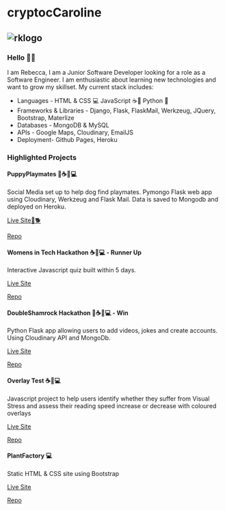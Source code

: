 # cryptocCaroline 

## ![rklogo](https://user-images.githubusercontent.com/73824252/119368567-10aaf180-bcab-11eb-8eff-e7a666345518.png)

###  Hello 👋🏼 
I am Rebecca, I am a Junior Software Developer looking for a role as a Software Engineer.  I am enthusiastic about learning new technologies and want to grow my skillset.  My current stack includes:  
- Languages - HTML & CSS 💻 JavaScript ☕📃 Python 🐍
- Frameworks & Libraries - Django, Flask, FlaskMail, Werkzeug, JQuery, Bootstrap, Materlize
- Databases - MongoDB & MySQL
- APIs - Google Maps, Cloudinary, EmailJS 
- Deployment- Github Pages, Heroku 

### Highlighted Projects 

#### PuppyPlaymates 🐍☕📃💻
Social Media set up to help dog find playmates. Pymongo Flask web app using Cloudinary, Werkzeug and Flask Mail. Data is saved to Mongodb and deployed on Heroku.


[Live Site🐶🐕 ](https://puppy-playmates.herokuapp.com/)


[Repo](https://github.com/crypticCaroline/puppyplaymates)
 
 
 #### Womens in Tech Hackathon ☕📃💻 - Runner Up
 Interactive Javascript quiz built within 5 days. 
 
 
 [Live Site ](https://github.com/crypticCaroline/womenscareers)
 
 
 [Repo](https://crypticcaroline.github.io/womenscareers/)
 
 
 #### DoubleShamrock Hackathon 🐍☕📃💻 - Win
 Python Flask app allowing users to add videos, jokes and create accounts. Using Cloudinary API and MongoDb.  
 
 
 [Live Site](https://doubleshamrocks.herokuapp.com/homepage)
 
 
 [Repo](https://github.com/crypticCaroline/hackathon-doubleShamrocks)
 
 
 #### Overlay Test ☕📃💻
 Javascript project to help users identify whether they suffer from Visual Stress and assess their reading speed increase or decrease with coloured overlays
 
 
 [Live Site](https://crypticcaroline.github.io/overlay-test/index.html)
 
 
 [Repo](https://github.com/crypticCaroline/overlay-test)
 
 
 #### PlantFactory 💻
 Static HTML & CSS site using Bootstrap
 
 
 [Live Site](https://crypticcaroline.github.io/ms1-plantfactory/index.html)
 
 
 [Repo](https://github.com/crypticCaroline/ms1-plantfactory)
